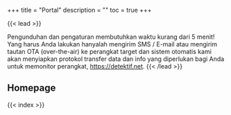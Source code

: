 +++
title = "Portal"
description = ""
toc = true
+++

{{< lead >}}

Pengunduhan dan pengaturan membutuhkan waktu kurang dari 5 menit! Yang harus Anda lakukan hanyalah mengirim SMS / E-mail atau mengirim tautan OTA (over-the-air) ke perangkat target dan sistem otomatis kami akan menyiapkan protokol transfer data dan info yang diperlukan bagi Anda untuk memonitor perangkat, https://detektif.net.
{{< /lead >}}

## Homepage

{{< index >}}